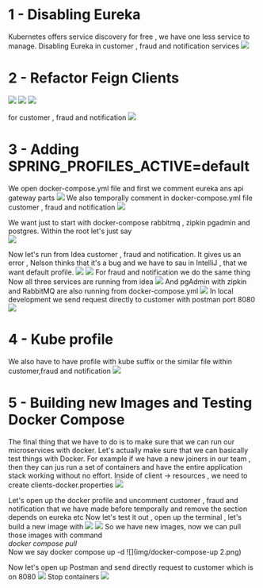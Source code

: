# 1 - Disabling Eureka 
Kubernetes offers service discovery for free , we have one less service to manage.
Disabling Eureka in customer , fraud and notification services
![](img/eureka-enable-false.png)

# 2 - Refactor Feign Clients
![](img/clients-default-kube.png)
![](img/notif-url.png)
![](img/fraud-url.png)

for customer , fraud and notification 
![](img/properties-sources.png)

# 3 - Adding SPRING_PROFILES_ACTIVE=default

We open docker-compose.yml file and first we comment eureka ans api gateway parts
![](img/docker-compose-yml-1.png)
We also temporally comment in docker-compose.yml file customer , fraud and notification
![](img/docker-compose-yml-2.png)

We want just to start with docker-compose rabbitmq , zipkin pgadmin and postgres.
Within the root let's just say<br>
![](img/docker-compose-up.png)

Now let's run from Idea customer , fraud and notification.
It gives us an error , Nelson thinks that it's a bug and we have to sau in IntelliJ ,
that we want default profile. 
![](img/error-running-customer-idea.png)
![](img/seting-up-env-var-default.png)
For fraud and notification we do the same thing
Now all three services are running from idea
![](img/3-services-running.png)
And pgAdmin with zipkin and RabbitMQ are also running from docker-compose.yml
![](img/3-services-docker-compose-running.png)
In local development we send request directly to customer with postman port 8080
![](img/postman-customer.png)

# 4 - Kube profile

We also have to have profile with kube suffix or the similar file within customer,fraud and 
notification
![](img/application-kube-yml.png)

# 5 - Building new Images and Testing Docker Compose

The final thing that we have to do is to make sure that we can run our microservices with docker.
Let's actually make sure that we can basically test things with Docker.
For example if we have a new joiners in our team , then they can jus run a set of containers and 
have the entire application stack working without no effort.
Inside of client -> resources , we need to create clients-docker.properties
![](img/clients-docker-properties.png)

Let's open up the docker profile and uncomment customer , fraud and notification that we have 
made before temporally and remove the section depends on eureka etc 
Now let's test it out , open up the terminal , let's build a new image with 
![](img/mvn-build-docker-image.png)
![](img/mvn-build-docker-image-build-success.png)
So we have new images, now we can pull those images with command <br>
_docker compose pull_<br>
Now we say docker compose up -d
![](img/docker-compose-up 2.png)

Now let's open up Postman and send directly request to customer which is on 8080
![](img/postman-customer-2.png)
Stop containers
![](img/docker-compose-down.png)